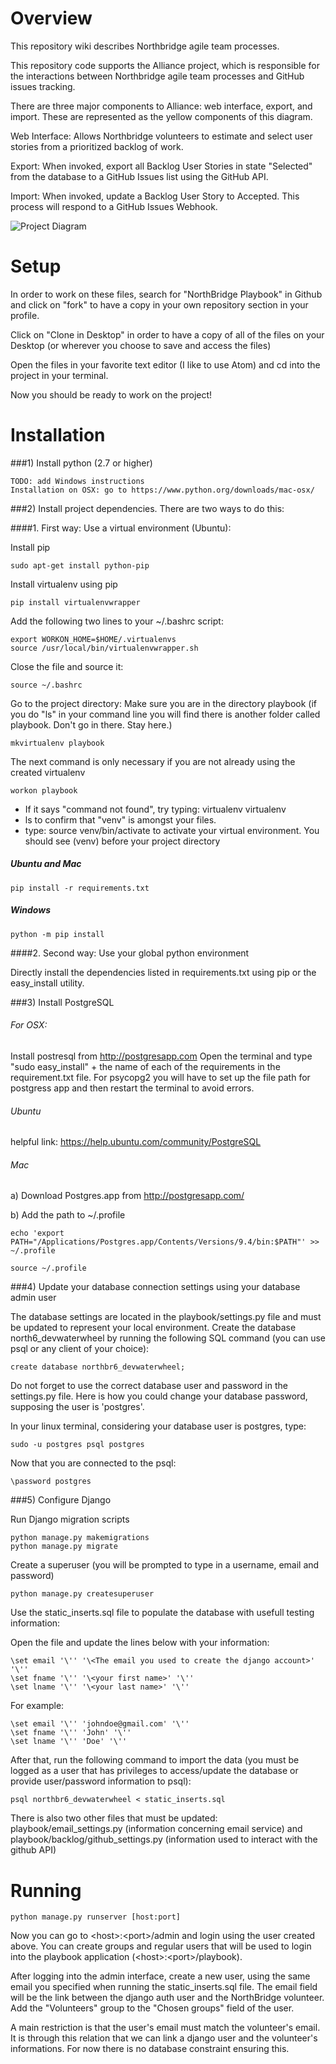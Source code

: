 Overview
========

This repository wiki describes Northbridge agile team processes.

This repository code supports the Alliance project, which is responsible for the interactions between Northbridge agile team processes and GitHub issues tracking.

There are three major components to Alliance: web interface, export, and import. These are represented as the yellow components of this diagram.

Web Interface: Allows Northbridge volunteers to estimate and select user stories from a prioritized backlog of work.

Export: When invoked, export all Backlog User Stories in state "Selected" from the database to a GitHub Issues list using the GitHub API.

Import: When invoked, update a Backlog User Story to Accepted. This process will respond to a GitHub Issues Webhook.

![Project Diagram](http://northbridgetech.org/images/alliance2.jpg)

Setup
=====

In order to work on these files, search for "NorthBridge Playbook" in Github and
click on "fork" to have a copy in your own repository section in your profile.

Click on "Clone in Desktop" in order to have a copy of all of the files on your
Desktop (or wherever you choose to save and access the files)

Open the files in your favorite text editor (I like to use Atom) and cd into the
project in your terminal.

Now you should be ready to work on the project!

Installation
============

###1) Install python (2.7 or higher)

	TODO: add Windows instructions
	Installation on OSX: go to https://www.python.org/downloads/mac-osx/

###2) Install project dependencies. There are two ways to do this:

####1. First way: Use a virtual environment (Ubuntu):

Install pip

	sudo apt-get install python-pip
Install virtualenv using pip

	pip install virtualenvwrapper
Add the following two lines to your ~/.bashrc script:

    export WORKON_HOME=$HOME/.virtualenvs
    source /usr/local/bin/virtualenvwrapper.sh
Close the file and source it:

	source ~/.bashrc
Go to the project directory: Make sure you are in the directory playbook (if you do "ls" in your command line you will find there is another folder called playbook. Don't go in there. Stay here.)

	mkvirtualenv playbook
The next command is only necessary if you are not already using the created virtualenv

	workon playbook
	
* If it says "command not found", try typing: virtualenv virtualenv
* ls to confirm that "venv" is amongst your files.
* type: source venv/bin/activate to activate your virtual environment.
You should see (venv) before your project directory

##### Ubuntu and Mac
	pip install -r requirements.txt

##### Windows
	python -m pip install

####2. Second way: Use your global python environment

Directly install the dependencies listed in requirements.txt using pip or the easy_install utility.

###3) Install PostgreSQL

###### For OSX:
Install postresql from http://postgresapp.com
Open the terminal and type "sudo easy_install" + the name of each of the requirements in the requirement.txt file. 
For psycopg2 you will have to set up the file path for postgress app and then restart the terminal to avoid errors.

###### Ubuntu

helpful link: https://help.ubuntu.com/community/PostgreSQL

###### Mac

a) Download Postgres.app from http://postgresapp.com/

b) Add the path to ~/.profile
	
	echo 'export PATH="/Applications/Postgres.app/Contents/Versions/9.4/bin:$PATH"' >> ~/.profile

	source ~/.profile

###4) Update your database connection settings using your database admin user

The database settings are located in the playbook/settings.py file and must be updated to represent your local environment. Create the database north6_devwaterwheel by running the following SQL command (you can use psql or any client of your choice):

	create database northbr6_devwaterwheel;

Do not forget to use the correct database user and password in the settings.py file. Here is how you could change your database password, supposing the user is 'postgres'.

In your linux terminal, considering your database user is postgres, type:

	sudo -u postgres psql postgres

Now that you are connected to the psql:

	\password postgres

###5) Configure Django

Run Django migration scripts

	python manage.py makemigrations
	python manage.py migrate

Create a superuser (you will be prompted to type in a username, email and password)

	python manage.py createsuperuser

Use the static_inserts.sql file to populate the database with usefull testing information:

Open the file and update the lines below with your information:

	\set email '\'' '\<The email you used to create the django account>' '\''
	\set fname '\'' '\<your first name>' '\''
	\set lname '\'' '\<your last name>' '\''
	
For example:

	\set email '\'' 'johndoe@gmail.com' '\''
	\set fname '\'' 'John' '\''
	\set lname '\'' 'Doe' '\''

After that, run the following command to import the data (you must be logged as a user that has privileges to access/update the database or provide user/password information to psql):

	psql northbr6_devwaterwheel < static_inserts.sql
	
There is also two other files that must be updated: playbook/email_settings.py (information concerning email service) and playbook/backlog/github_settings.py (information used to interact with the github API)

Running
=======

	python manage.py runserver [host:port]

Now you can go to \<host\>:\<port\>/admin and login using the user created above. You can create groups and regular users that will be used to login into the playbook application (\<host\>:\<port\>/playbook).

After logging into the admin interface, create a new user, using the same email you specified when running the static_inserts.sql file. The email field will be the link between the django auth user and the NorthBridge volunteer. Add the "Volunteers" group to the "Chosen groups" field of the user.

A main restriction is that the user's email must match the volunteer's email. It is through this relation that we can link a django user and the volunteer's informations. For now there is no database constraint ensuring this.
